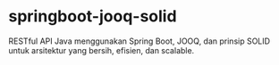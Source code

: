 # springboot-jooq-solid
RESTful API Java menggunakan Spring Boot, JOOQ, dan prinsip SOLID untuk arsitektur yang bersih, efisien, dan scalable.
